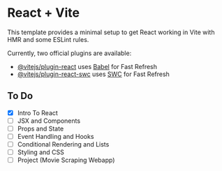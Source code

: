 # React + Vite

This template provides a minimal setup to get React working in Vite with HMR and some ESLint rules.

Currently, two official plugins are available:

- [@vitejs/plugin-react](https://github.com/vitejs/vite-plugin-react/blob/main/packages/plugin-react/README.md) uses [Babel](https://babeljs.io/) for Fast Refresh
- [@vitejs/plugin-react-swc](https://github.com/vitejs/vite-plugin-react-swc) uses [SWC](https://swc.rs/) for Fast Refresh

## To Do
- [X] Intro To React
- [ ] JSX and Components
- [ ] Props and State
- [ ] Event Handling and Hooks
- [ ] Conditional Rendering and Lists
- [ ] Styling and CSS
- [ ] Project (Movie Scraping Webapp)
